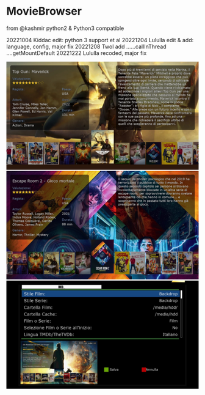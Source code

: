 # MovieBrowser

from @kashmir
python2 & Python3 compatible

20221004 Kiddac edit: python 3 support et al
20221204 Lululla edit & add: language, config, major fix
20221208 Twol add ......callInThread ....getMountDefault
20221222 Lululla recoded, major fix


<img src="https://github.com/Belfagor2005/MovieBrowser/blob/main/screenshot/screenmovie1.jpg">

<img src="https://github.com/Belfagor2005/MovieBrowser/blob/main/screenshot/screenmovie2.jpg">

<img src="https://github.com/Belfagor2005/MovieBrowser/blob/main/screenshot/screenmovie3.jpg">
